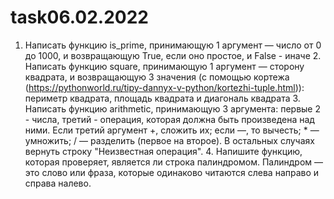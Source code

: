 # task06.02.2022
1. Написать функцию is_prime, принимающую 1 аргумент — число от 0 до 1000, и возвращающую True, если оно простое, и False - иначе 2. Написать функцию square, принимающую 1 аргумент — сторону квадрата, и возвращающую 3 значения (с помощью кортежа (https://pythonworld.ru/tipy-dannyx-v-python/kortezhi-tuple.html)): периметр квадрата, площадь квадрата и диагональ квадрата 3. Написать функцию arithmetic, принимающую 3 аргумента: первые 2 - числа, третий - операция, которая должна быть произведена над ними. Если третий аргумент +, сложить их; если —, то вычесть; * — умножить; / — разделить (первое на второе). В остальных случаях вернуть строку "Неизвестная операция". 4. Напишите функцию, которая проверяет, является ли строка палиндромом. Палиндром — это слово или фраза, которые одинаково читаются слева направо и справа налево.
